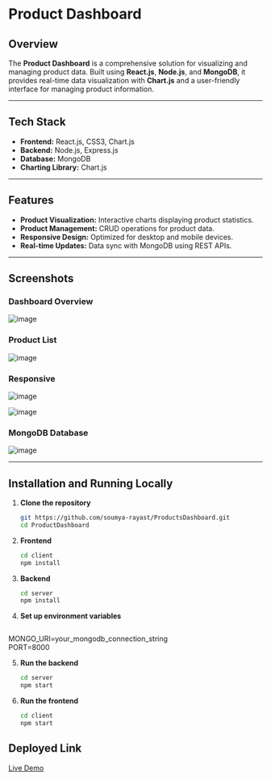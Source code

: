 # Product Dashboard  

## Overview  
The **Product Dashboard** is a comprehensive solution for visualizing and managing product data. Built using **React.js**, **Node.js**, and **MongoDB**, it provides real-time data visualization with **Chart.js** and a user-friendly interface for managing product information.

---

## Tech Stack  

- **Frontend:** React.js, CSS3, Chart.js  
- **Backend:** Node.js, Express.js  
- **Database:** MongoDB  
- **Charting Library:** Chart.js  

---

## Features  

- **Product Visualization:** Interactive charts displaying product statistics.  
- **Product Management:** CRUD operations for product data.  
- **Responsive Design:** Optimized for desktop and mobile devices.  
- **Real-time Updates:** Data sync with MongoDB using REST APIs.  

---

## Screenshots  

### Dashboard Overview  
![image](https://github.com/user-attachments/assets/100ac78f-6ff0-4d4c-8423-fa30dbf4e6f6)

### Product List  
![image](https://github.com/user-attachments/assets/c9c7a814-23b4-48d7-ae45-87d4258512b8)

### Responsive 
![image](https://github.com/user-attachments/assets/ac2845fe-b8a9-4566-af24-0dc689a85f70)

![image](https://github.com/user-attachments/assets/8ae3a392-0bff-4f7c-942e-d466b6edb1ae)

### MongoDB Database
![image](https://github.com/user-attachments/assets/8435ad68-573b-4dcc-a319-c06801920f2f)

---

## Installation and Running Locally  

1. **Clone the repository**  
   ```bash  
   git https://github.com/soumya-rayast/ProductsDashboard.git  
   cd ProductDashboard
2. **Frontend**
   ```bash
   cd client
   npm install
3. **Backend**
   ```bash
   cd server
   npm install
4. **Set up environment variables**
   ```bash
  MONGO_URI=your_mongodb_connection_string  
  PORT=8000 

5. **Run the backend**
   ```bash
   cd server
   npm start
   
6. **Run the frontend**
   ```bash
   cd client
   npm start  

<h2>Deployed Link</h2>
<a href=''>Live Demo</a>



   


